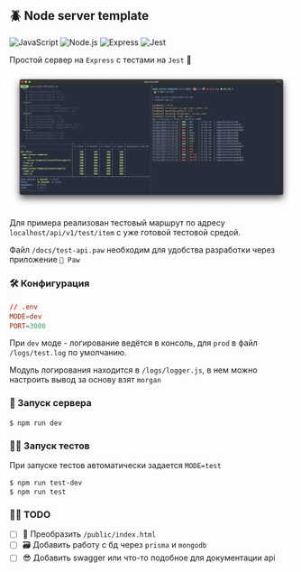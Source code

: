 ## 🪲 Node server template

![JavaScript](https://img.shields.io/badge/-JavaScript-24292F?style=for-the-badge&logo=JavaScript&logoColor=F7DF1E)
![Node.js](https://img.shields.io/badge/-Node.js-24292F?style=for-the-badge&logo=Node.js&logoColor=339933)
![Express](https://img.shields.io/badge/-Express-24292F?style=for-the-badge&logo=Express)
![Jest](https://img.shields.io/badge/-Jest-24292F?style=for-the-badge&logo=Jest&logoColor=C21325)

Простой сервер на ```Express``` с тестами на ```Jest``` 👋

<img src="./docs/Preview.png" alt="Preview" />

Для примера реализован тестовый маршрут по адресу ```localhost/api/v1/test/item``` с уже готовой тестовой средой.

Файл ```/docs/test-api.paw``` необходим для удобства разработки через приложение ```🦊 Paw```

### 🛠 Конфигурация

```conf
// .env
MODE=dev
PORT=3000
```
При ```dev``` моде - логирование ведётся в консоль, для ```prod``` в файл ```/logs/test.log``` по умолчанию.

Модуль логирования находится в ```/logs/logger.js```, в нем можно настроить вывод за основу взят  ```morgan```

### 🚀 Запуск сервера

```console
$ npm run dev
```
### 🧑‍💻 Запуск тестов

При запуске тестов автоматически задается ```MODE=test```

```console
$ npm run test-dev
$ npm run test
```

### 🏋️‍♂️ TODO

- [ ] 💅 Преобразить ```/public/index.html```
- [ ] 🗃 Добавить работу с бд через ```prisma``` и ```mongodb```
- [ ] 😎 Добавить swagger или что-то подобное для документации api
